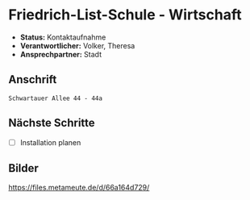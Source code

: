 # Friedrich-List-Schule - Wirtschaft

* **Status:** Kontaktaufnahme
* **Verantwortlicher:** Volker, Theresa
* **Ansprechpartner:** Stadt

## Anschrift

    Schwartauer Allee 44 - 44a

## Nächste Schritte

- [ ] Installation planen

## Bilder

https://files.metameute.de/d/66a164d729/